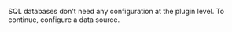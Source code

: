 SQL databases don't need any configuration at the plugin level. To continue, configure a data source.
